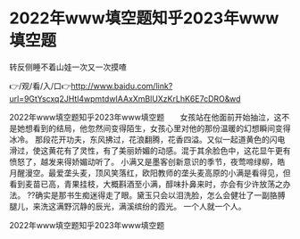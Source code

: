# 2022年www填空题知乎2023年www填空题
转反侧睡不着山娃一次又一次摸喳

👉/观/看/入/口👉http://www.baidu.com/link?url=9GtYscxq2JHtl4wpmtdwIAAxXmBlUXzKrLhK6E7cDRO&wd

2022年www填空题知乎2023年www填空题　　女孩站在他面前开始抽泣，这不是她想看到的结局，他忽然间变得陌生，女孩心里对他的那份温暖的幻想瞬间变得冰冷。
那段花开功夫，东风拂过，花浪翻腾，花香四溢。又似一起道黄色的闪电滑过，使这黄花有了灵性，有了美丽娇媚的动感。混于其余脸色中，这花显午更有愤怒了，越发来得娇媚动听了。
小满又是墨客创新意识的季节，夜莺啼绿柳，皓月醒漫空。最爱垄头麦，顶风笑落红，欧阳教师的垄头麦高原的小满是看得见，但看到麦苗已高，青果挂枝，大概斟酒至小满，醇味扑鼻来时，亦会有少许放荡之办法。
??确实是那书生痴迷得走了眼。黛玉只会以泪洗脸，怎么会健壮了一副胳膊腿儿，来洗这满野沉静的辰光，满溪缤纷的霞光。
一个人就一个人。

2022年www填空题知乎2023年www填空题

